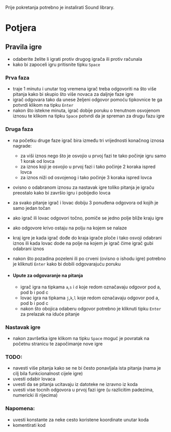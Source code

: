 Prije pokretanja potrebno je instalirati Sound library.

# Potjera

## Pravila igre

*  odaberite želite li igrati protiv drugog igrača ili protiv računala
*  kako bi zapoceli igru pritisnite tipku `Space`

### Prva faza

* traje 1 minutu i unutar tog vremena igrač treba odgovoriti na što više pitanja kako bi skupio što više novaca za daljnje faze igre
* igrač odgovara tako da unese željeni odgovor pomoću tipkovnice te ga potvrdi klikom na tipku `Enter`
* nakon što istekne minuta, igrač dobije poruku o trenutnom osvojenom iznosu te klikom na tipku `Space` potvrdi da je spreman za drugu fazu igre

### Druga faza

* na početku druge faze igrač bira između tri vrijednosti konačnog iznosa nagrade:
  * za viši iznos nego što je osvojio u prvoj fazi te tako počinje igru samo 1 korak od lovca
  * za iznos koji je osvojio u prvoj fazi i tako počinje 2 koraka ispred lovca
  * za iznos niži od osvojenog i tako počinje 3 koraka ispred lovca
* ovisno o odabranom iznosu za nastavak igre toliko pitanja je igraču preostalo kako bi završio igru i pobijedio lovca
* za svako pitanje igrač i lovac dobiju 3 ponuđena odgovora od kojih je samo jedan točan
* ako igrač ili lovac odgovori točno, pomiče se jedno polje bliže kraju igre
* ako odgovore krivo ostaju na polju na kojem se nalaze
* kraj igre je kada igrač dođe do kraja igrače ploče i tako osvoji odabrani iznos ili kada lovac dode na polje na kojem je igrač čime igrač gubi odabrani iznos
* nakon što pozadina pozeleni ili po crveni (ovisno o ishodu igre) potrebno je kliknuti `Enter` kako bi dobili odgovarajuću poruku

* #### Upute za odgovaranje na pitanja
  * igrač igra na tipkama `a`,`s` i `d` koje redom označavaju odgovor pod a, pod b i pod c
  * lovac igra na tipkama `j`,`k`,`l` koje redom označavaju odgovor pod a, pod b i pod c
  * nakon što obojica odaberu odgovor potrebno je kliknuti tipku `Enter` za prelazak na iduće pitanje

### Nastavak igre

* nakon završetka igre klikom na tipku `Space` moguć je povratak na početnu stranicu te započimanje nove igre

### TODO:

* navesti više pitanja kako se ne bi često ponavljala ista pitanja (nama je cilj bila funkcionalnost cijele igre)
* uvesti odabir lovaca
* uvesti da se pitanja ucitavaju iz datoteke ne izravno iz koda
* uvesti vise tocnih odgovora u prvoj fazi igre (u razlicitim padezima, numericki ili rijecima)

### Napomena:
* uvesti konstante za neke cesto koristene koordinate unutar koda
* komentirati kod
